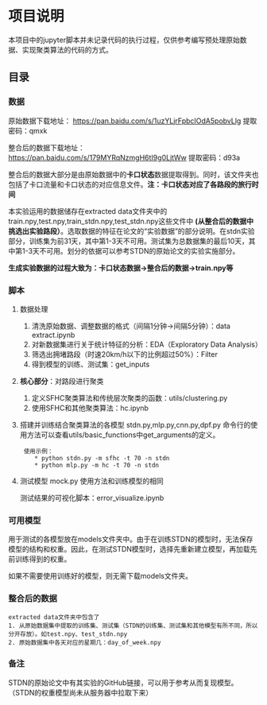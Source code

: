# 项目说明
   本项目中的jupyter脚本并未记录代码的执行过程，仅供参考编写预处理原始数据、实现聚类算法的代码的方式。
## 目录
### 数据
原始数据下载地址：
https://pan.baidu.com/s/1uzYLjrFpbcIOdA5pobvLlg 提取密码：qmxk

整合后的数据下载地址：
https://pan.baidu.com/s/179MYRqNzmgH6tI9g0LjtWw 提取密码：d93a

整合后的数据大部分是由原始数据中的**卡口状态**数据提取得到。同时，该文件夹也包括了卡口流量和卡口状态的对应信息文件。**注：卡口状态对应了各路段的旅行时间**

本实验运用的数据储存在extracted data文件夹中的train.npy,test.npy,train_stdn.npy,test_stdn.npy这些文件中 **(从整合后的数据中挑选出实验路段）**。选取数据的特征在论文的“实验数据”的部分说明。在stdn实验部分，训练集为前31天，其中第1-3天不可用。测试集为总数据集的最后10天，其中第1-3天不可用。划分的依据可以参考STDN的原始论文的实验实施部分。

**生成实验数据的过程大致为：卡口状态数据->整合后的数据->train.npy等**

### 脚本
1. 数据处理
    1. 清洗原始数据、调整数据的格式（间隔1分钟->间隔5分钟）：data extract.ipynb
    2. 对新数据集进行关于统计特征的分析：EDA（Exploratory Data Analysis）
    3. 筛选出拥堵路段（时速20km/h以下的比例超过50%）：Filter
    4. 得到模型的训练、测试集：get_inputs
2. **核心部分**：对路段进行聚类 
   1. 定义SFHC聚类算法和传统层次聚类的函数：utils/clustering.py
   2. 使用SFHC和其他聚类算法：hc.ipynb
3. 搭建并训练结合聚类算法的各模型
   stdn.py,mlp.py,cnn.py,dpf.py 命令行的使用方法可以查看utils/basic_functions中get_arguments的定义。

        使用示例：
           * python stdn.py -m sfhc -t 70 -n stdn
           * python mlp.py -m hc -t 70 -n stdn
4. 测试模型
   mock.py 使用方法和训练模型的相同

    测试结果的可视化脚本：error_visualize.ipynb
### 可用模型
   用于测试的各模型放在models文件夹中。由于在训练STDN的模型时，无法保存模型的结构和权重。因此，在测试STDN模型时，选择先重新建立模型，再加载先前训练得到的权重。
   
   如果不需要使用训练好的模型，则无需下载models文件夹。
### 整合后的数据
    extracted data文件夹中包含了
    1. 从原始数据集中提取的训练集、测试集（STDN的训练集、测试集和其他模型有所不同，所以分开存放）。如test.npy、test_stdn.npy
    2. 原始数据集中各天对应的星期几：day_of_week.npy
### 备注
   STDN的原始论文中有其实验的GitHub链接，可以用于参考从而复现模型。（STDN的权重模型尚未从服务器中拉取下来）
   

